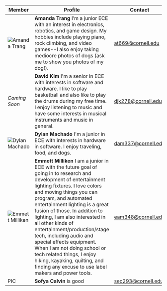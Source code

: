 Member | Profile | Contact
-------|---------|--------
![Amanda Trang](/images/me.png) | **Amanda Trang** I’m a junior ECE with an interest in electronics, robotics, and game design. My hobbies include playing piano, rock climbing, and video games--I also enjoy taking mediocre photos of dogs (ask me to show you photos of my dog!). | at669@cornell.edu
*Coming Soon* | **David Kim** I'm a senior in ECE with interests in software and hardware. I like to play basketball and also like to play the drums during my free time. I enjoy listening to music and have some interests in musical instruments and music in general. | djk278@cornell.edu
![Dylan Machado](IMG_20170901_195507.png) | **Dylan Machado** I'm a junior in ECE with interests in hardware in software. I enjoy traveling, food, and dogs. | dam337@cornell.edu
![Emmett Milliken](IMG_0874.png) | **Emmett Milliken** I am a junior in ECE with the future goal of going in to research and development of entertainment lighting fixtures. I love colors and moving things you can program, and automated entertainment lighting is a great fusion of those. In addition to lighting, I am also interested in all other kinds of entertainment/production/stage tech, including audio and special effects equipment. When I am not doing school or tech related things, I enjoy hiking, kayaking, quilting, and finding any excuse to use label makers and power tools. | eam348@cornell.edu
PIC | **Sofya Calvin** is good | sec293@cornell.edu
